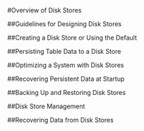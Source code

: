 #Overview of Disk Stores 

##Guidelines for Designing Disk Stores

##Creating a Disk Store or Using the Default

##Persisting Table Data to a Disk Store

##Optimizing a System with Disk Stores

##Recovering Persistent Data at Startup

##Backing Up and Restoring Disk Stores

##Disk Store Management

##Recovering Data from Disk Stores
